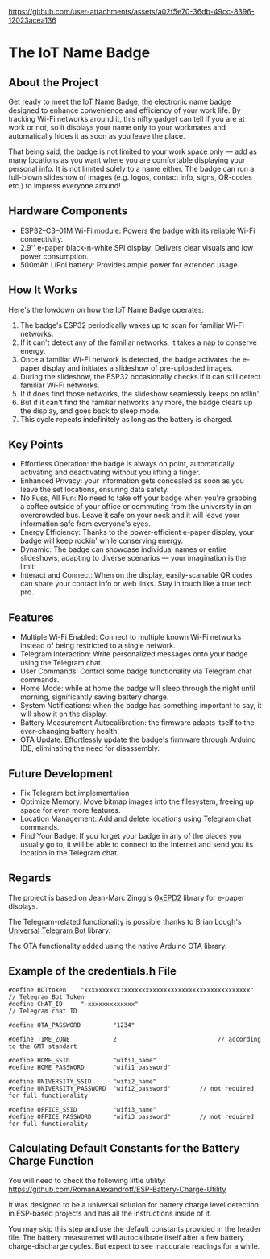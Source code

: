 https://github.com/user-attachments/assets/a02f5e70-36db-49cc-8396-12023acea136
# The IoT Name Badge

## About the Project

Get ready to meet the IoT Name Badge, the electronic name badge designed to enhance convenience and efficiency of your work life. By tracking Wi-Fi networks around it, this nifty gadget can tell if you are at work or not, so it displays your name only to your workmates and automatically hides it as soon as you leave the place. 

That being said, the badge is not limited to your work space only — add as many locations as you want where you are comfortable displaying your personal info. It is not limited solely to a name either. The badge can run a full-blown slideshow of images (e.g. logos, contact info, signs, QR-codes etc.) to impress everyone around!

## Hardware Components

- ESP32–C3–01M Wi-Fi module: Powers the badge with its reliable Wi-Fi connectivity.
- 2.9'' e-paper black-n-white SPI display: Delivers clear visuals and low power consumption.
- 500mAh LiPol battery: Provides ample power for extended usage. 

## How It Works

Here's the lowdown on how the IoT Name Badge operates:
1. The badge's ESP32 periodically wakes up to scan for familiar Wi-Fi networks.
2. If it can't detect any of the familiar networks, it takes a nap to conserve energy.
3. Once a familiar Wi-Fi network is detected, the badge activates the e-paper display and initiates a slideshow of pre-uploaded images.
4. During the slideshow, the ESP32 occasionally checks if it can still detect familiar Wi-Fi networks.
5. If it does find those networks, the slideshow seamlessly keeps on rollin'.
6. But if it can't find the familiar networks any more, the badge clears up the display, and goes back to sleep mode.
7. This cycle repeats indefinitely as long as the battery is charged.

## Key Points

- Effortless Operation: the badge is always on point, automatically activating and deactivating without you lifting a finger.
- Enhanced Privacy: your information gets concealed as soon as you leave the set locations, ensuring data safety.
- No Fuss, All Fun: No need to take off your badge when you're grabbing a coffee outside of your office or commuting from the university in an overcrowded bus. Leave it safe on your neck and it will leave your information safe from everyone's eyes. 
- Energy Efficiency: Thanks to the power-efficient e-paper display, your badge will keep rockin' while conserving energy.
- Dynamic: The badge can showcase individual names or entire slideshows, adapting to diverse scenarios — your imagination is the limit!
- Interact and Connect: When on the display, easily-scanable QR codes can share your contact info or web links. Stay in touch like a true tech pro.

## Features

- Multiple Wi-Fi Enabled: Connect to multiple known Wi-Fi networks instead of being restricted to a single network.
- Telegram Interaction: Write personalized messages onto your badge using the Telegram chat.
- User Commands: Control some badge functionality via Telegram chat commands.
- Home Mode: while at home the badge will sleep through the night until morning, significantly saving battery charge.
- System Notifications: when the badge has something important to say, it will show it on the display.
- Battery Measurement Autocalibration: the firmware adapts itself to the ever-changing battery health.
- OTA Update: Effortlessly update the badge's firmware through Arduino IDE, eliminating the need for disassembly.

## Future Development

- Fix Telegram bot implementation
- Optimize Memory: Move bitmap images into the filesystem, freeing up space for even more features.
- Location Management: Add and delete locations using Telegram chat commands.
- Find Your Badge: If you forget your badge in any of the places you usually go to, it will be able to connect to the Internet and send you its location in the Telegram chat.

## Regards

The project is based on Jean-Marc Zingg's [GxEPD2](https://github.com/ZinggJM/GxEPD2) library for e-paper displays.
      
The Telegram-related functionality is possible thanks to Brian Lough's [Universal Telegram Bot](https://github.com/witnessmenow/Universal-Arduino-Telegram-Bot) library.

The OTA functionality added using the native Arduino OTA library.


## Example of the credentials.h File

```  
#define BOTtoken    "xxxxxxxxxx:xxxxxxxxxxxxxxxxxxxxxxxxxxxxxxxxxxx" // Telegram Bot Token
#define CHAT_ID     "-xxxxxxxxxxxxx"                                 // Telegram chat ID

#define OTA_PASSWORD         "1234"

#define TIME_ZONE            2                            // according to the GMT standart

#define HOME_SSID            "wifi1_name"
#define HOME_PASSWORD        "wifi1_password"

#define UNIVERSITY_SSID      "wifi2_name"
#define UNIVERSITY_PASSWORD  "wifi2_password"        // not required for full functionality

#define OFFICE_SSID          "wifi3_name"
#define OFFICE_PASSWORD      "wifi3_password"        // not required for full functionality
```
 
## Calculating Default Constants for the Battery Charge Function

You will need to check the following little utility:
https://github.com/RomanAlexandroff/ESP-Battery-Charge-Utility
      
It was designed to be a universal solution for battery charge level detection in ESP-based projects and has all the instructions inside of it.

You may skip this step and use the default constants provided in the header file. The battery measuremet will autocalibrate itself after a few battery charge-discharge cycles. But expect to see inaccurate readings for a while.
